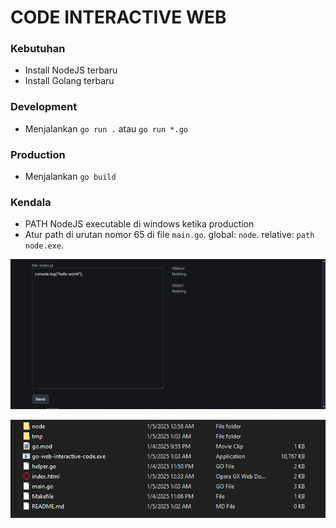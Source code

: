 # CODE INTERACTIVE WEB

### Kebutuhan

- Install NodeJS terbaru
- Install Golang terbaru

### Development

- Menjalankan `go run .` atau `go run *.go`

### Production

- Menjalankan `go build`

### Kendala

- PATH NodeJS executable di windows ketika production
- Atur path di urutan nomor 65 di file `main.go`. global: `node`. relative: `path node.exe`.

![IMG_PROD](WEB.PNG "Title")

![IMG_PROD](IMG_PROD.PNG "Title")
